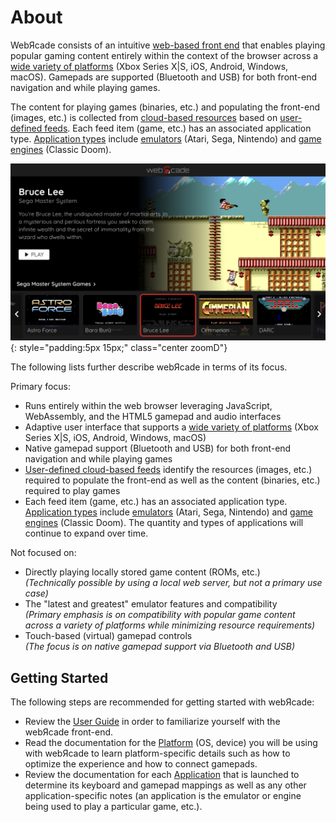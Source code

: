 # About 

WebЯcade consists of an intuitive [web-based front end](./userguide/index.md) that enables playing popular gaming content entirely within the context of the browser across a [wide variety of platforms](./apps/../platforms/index.md) (Xbox Series X|S, iOS, Android, Windows, macOS). Gamepads are supported (Bluetooth and USB) for both front-end navigation and while playing games.

The content for playing games (binaries, etc.) and populating the front-end (images, etc.) is collected from [cloud-based resources](./feeds/resources/index.md) based on [user-defined feeds](./feeds/index.md). Each feed item (game, etc.) has an associated application type. [Application types](./apps/index.md) include [emulators](./apps/emulators/index.md) (Atari, Sega, Nintendo) and [game engines](./apps/engines/index.md) (Classic Doom). 

![](assets/images/platforms/ios/safari-full.png){: style="padding:5px 15px;" class="center zoomD"}

The following lists further describe webЯcade in terms of its focus.

Primary focus:

* Runs entirely within the web browser leveraging JavaScript, WebAssembly, and the HTML5 gamepad and audio interfaces
* Adaptive user interface that supports a [wide variety of platforms](./apps/../platforms/index.md) (Xbox Series X|S, iOS, Android, Windows, macOS)
* Native gamepad support (Bluetooth and USB) for both front-end navigation and while playing games
* [User-defined cloud-based feeds](./feeds/index.md) identify the resources (images, etc.) required to populate the front-end as well as the content (binaries, etc.) required to play games
* Each feed item (game, etc.) has an associated application type. [Application types](./apps/index.md) include [emulators](./apps/emulators/index.md) (Atari, Sega, Nintendo) and [game engines](./apps/engines/index.md) (Classic Doom). The quantity and types of applications will continue to expand over time.

Not focused on:

* Directly playing locally stored game content (ROMs, etc.)<br>*(Technically possible by using a local web server, but not a primary use case)*
* The "latest and greatest" emulator features and compatibility<br>*(Primary emphasis is on compatibility with popular game content across a variety of platforms while minimizing resource requirements)*
* Touch-based (virtual) gamepad controls<br>*(The focus is on native gamepad support via Bluetooth and USB)*

## Getting Started

The following steps are recommended for getting started with webЯcade:

* Review the [User Guide](./userguide/index.md) in order to familiarize yourself with the webЯcade front-end.
* Read the documentation for the [Platform](./platforms/index.md) (OS, device) you will be using with webЯcade to learn platform-specific details such as how to optimize the experience and how to connect gamepads.
* Review the documentation for each [Application](./apps/index.md) that is launched to determine its keyboard and gamepad mappings as well as any other application-specific notes (an application is the emulator or engine being used to play a particular game, etc.).
